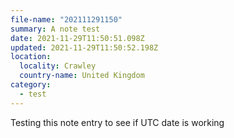 ```yaml
---
file-name: "202111291150"
summary: A note test
date: 2021-11-29T11:50:51.098Z
updated: 2021-11-29T11:50:52.198Z
location:
  locality: Crawley
  country-name: United Kingdom
category:
  - test
---
```

Testing this note entry to see if UTC date is working